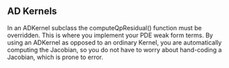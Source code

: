 ## AD Kernels

In an ADKernel subclass the computeQpResidual() function must be overridden. This is where you
implement your PDE weak form terms. By using an ADKernel as opposed to an ordinary Kernel, you are
automatically computing the Jacobian, so you do not have to worry about hand-coding a Jacobian, which
is prone to error.
